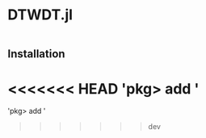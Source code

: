 # DTWDT.jl

```@index
```

## Installation
<<<<<<< HEAD
'pkg> add '
=======
'pkg> add '
>>>>>>> dev
